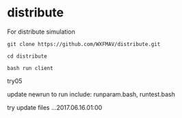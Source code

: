 # distribute
For distribute simulation

`git clone https://github.com/WXFMAV/distribute.git`

`cd distribute`

`bash run client`

try05

update newrun to run 
include: runparam.bash, runtest.bash

try update files ...2017.06.16.01:00
